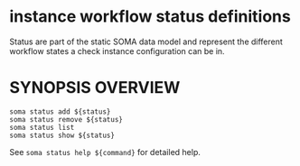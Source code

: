 # instance workflow status definitions

Status are part of the static SOMA data model and represent the
different workflow states a check instance configuration can be in.

# SYNOPSIS OVERVIEW

```
soma status add ${status}
soma status remove ${status}
soma status list
soma status show ${status}
```

See `soma status help ${command}` for detailed help.
